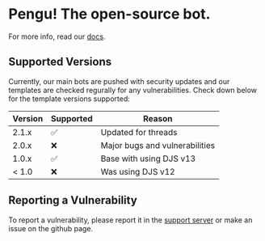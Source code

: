 # Pengu! The open-source bot.

For more info, read our [docs](https://github.com/pengu-bot?view_as=public#welcome-to-the-pengubot-repo).

## Supported Versions

Currently, our main bots are pushed with security updates and our templates are checked regurally for any vulnerabilities. Check down below for the template versions supported:

| Version | Supported          | Reason |
| ------- | ------------------ |-----|
| 2.1.x   | :white_check_mark: | Updated for threads |
| 2.0.x   | :x:                | Major bugs and vulnerabilities |
| 1.0.x   | :white_check_mark: | Base with using DJS v13 |
| < 1.0   | :x:                | Was using DJS v12 |

## Reporting a Vulnerability

To report a vulnerability, please report it in the [support server](https://discord.gg/qW9mktKVBQ) or make an issue on the github page.
